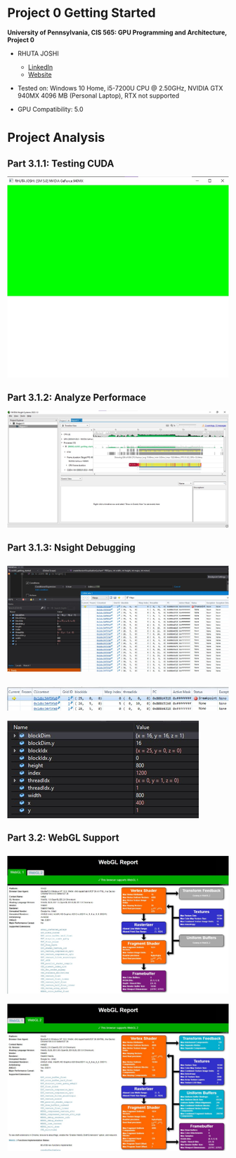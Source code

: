 Project 0 Getting Started
====================

**University of Pennsylvania, CIS 565: GPU Programming and Architecture, Project 0**

* RHUTA JOSHI
  * [LinkedIn](https://www.linkedin.com/in/rcj9719/)
  * [Website](https://sites.google.com/view/rhuta-joshi)

* Tested on: Windows 10 Home, i5-7200U CPU @ 2.50GHz, NVIDIA GTX 940MX 4096 MB (Personal Laptop), RTX not supported
* GPU Compatibility: 5.0

# Project Analysis #

## Part 3.1.1: Testing CUDA
![Part 3.1.1: Testing CUDA](images/Part-3-1-1.jpg)

## Part 3.1.2: Analyze Performace
![Part 3.1.2: Analyze Performace](images/Part-3-1-2.jpg)

## Part 3.1.3: Nsight Debugging
![Part 3.1.3: Nsight Debugging](images/Part-3-1-3_IncorrectThreadIdx.jpg)
---
![Part 3.1.3: Nsight Debugging](images/Part-3-1-3_IncorrectThreadIdx2.jpg)
---
![Part 3.1.3: Nsight Debugging](images/Part-3-1-3_IncorrectThreadIdx3.jpg)

## Part 3.2: WebGL Support
![Part 3.2: WebGL Support](images/Part-3-2-WebGL1.jpg)
---
![Part 3.2: WebGL Support](images/Part-3-2-WebGL2.jpg)
